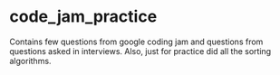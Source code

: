 # code_jam_practice


Contains few questions from google coding jam and questions from questions asked in interviews. Also, just for practice did all the sorting algorithms. 
